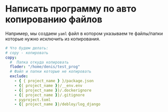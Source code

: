# Написать программу по авто копированию файлов

Например, мы создаем `yaml` файл в котором указываем те файлы/папки которые нужно исключить из копирования.

```yaml
# Что будем делать:
# copy - копировать
copy:
  #  Папка откуда копировать 
  floder: "/home/denis/test_prog"
  # Файл и папки которые не копировать  
  exclude:
    - { { project_name } }/package.json
    - {{ project_name }}/__env.env
    - {{ project_name }}/.dockerignore
    - {{ project_name }}/.gitignore
    - pyproject.toml
    - {{ project_name }}/debloy/log_django
```